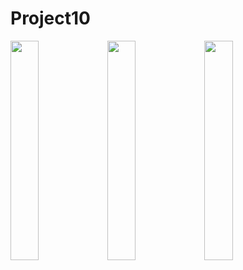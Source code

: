 # Project10

<img src = "https://github.com/youuungh/android-basic-kotlin/assets/97438155/1f7137de-ed2f-4251-94c0-d9c80bb0b1d8" width="30%" height="30%">
<img src = "https://github.com/youuungh/android-basic-kotlin/assets/97438155/d41acbb3-8174-4dc0-a9f6-9020588f1bd6" width="30%" height="30%">
<img src = "https://github.com/youuungh/android-basic-kotlin/assets/97438155/e716dc5e-2924-49ef-84f4-cf7a8733da37" width="30%" height="30%">
